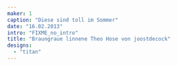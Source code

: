 ```yaml
---
maker: 1
caption: "Diese sind toll im Sommer"
date: "16.02.2013"
intro: "FIXME_no_intro"
title: "Braungraue linnene Theo Hose von joostdecock"
designs:
  - "titan"
---
```


